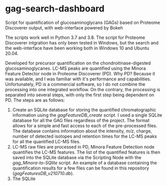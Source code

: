 # gag-search-dashboard
Script for quantification of glucosaminoglycans (GAGs) based on Proteome Discoverer output, with web-interface powered by Bokeh

The scripts work well in Python 3.7 and 3.8. The script for Proteome Discoverer intgration has only been tested in Windows, but the search and the web-interface have been working both in Windows 10 and Ubuntu 20.04.

Developed for precursor quantification on the chondroitinase-digested glucosaminoglycanes. LC-MS peaks are quantified using the Minora Feature Detector node in Proteome Discoverer (PD). Why PD? Because it was available, and I was familiar with it's performance and capabilities. Unfortunately, PD is a commercial software, so I do not combine the processing into one integrated workflow. On the contrary, the processing is separated into several steps, with only the first step being dependent on PD. The steps are as follows:

1. Create an SQLite database for storing the quantified chromatographic information using the *gagFeatureDB_create* script. I used a single SQLite database for all the GAG files regardless of the project. The format allows for a simple and fast access to each of the pre-processed files. The database contains information about the intensity, *m/z*, charge, number of detected isotopes and retention times for the LC-MS peaks for all the quantified LC-MS files.
2. LC-MS raw files are processed in PD, Minora Feature Detection node quantifies the LC-MS features. The list of the quantified features is then saved into the SQLite database via the Scripting Node with the *gag_Minora-to-SQlite* script. An example of a database containing the quantification results for a few files can be found in this repository (*gagFeaturesDB_v210710.db*).
3. The SQLite 
